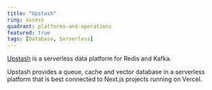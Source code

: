 ```yaml
---
title: "Upstash"
ring: assess
quadrant: platforms-and-operations
featured: true
tags: [Database, Serverless]
---
```


[Upstash](https://upstash.com/) is a serverless data platform for Redis and Kafka.

Upstash provides a queue, cache and vector database in a serverless platform that is best connected to Next.js projects running on Vercel.
